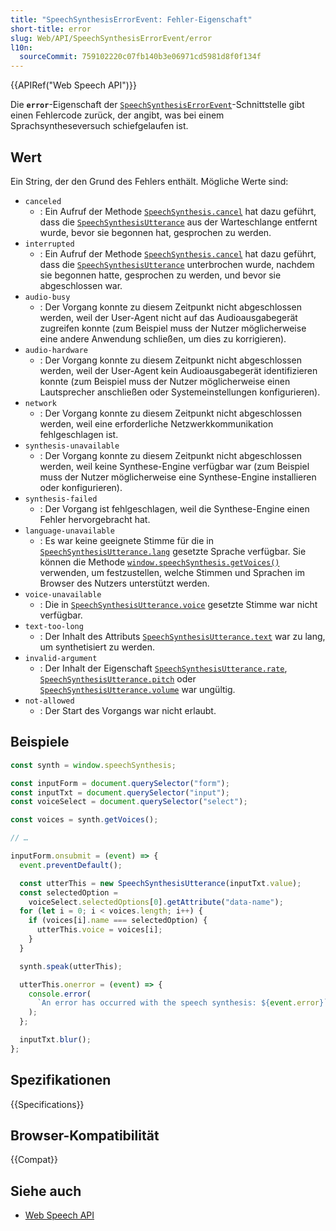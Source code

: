 ```yaml
---
title: "SpeechSynthesisErrorEvent: Fehler-Eigenschaft"
short-title: error
slug: Web/API/SpeechSynthesisErrorEvent/error
l10n:
  sourceCommit: 759102220c07fb140b3e06971cd5981d8f0f134f
---
```


{{APIRef("Web Speech API")}}

Die **`error`**-Eigenschaft der
[`SpeechSynthesisErrorEvent`](/de/docs/Web/API/SpeechSynthesisErrorEvent)-Schnittstelle gibt einen Fehlercode zurück, der angibt, was bei einem Sprachsyntheseversuch schiefgelaufen ist.

## Wert

Ein String, der den Grund des Fehlers enthält. Mögliche Werte sind:

- `canceled`
  - : Ein Aufruf der Methode [`SpeechSynthesis.cancel`](/de/docs/Web/API/SpeechSynthesis/cancel) hat dazu geführt, dass die
    [`SpeechSynthesisUtterance`](/de/docs/Web/API/SpeechSynthesisUtterance) aus der Warteschlange entfernt wurde, bevor sie
    begonnen hat, gesprochen zu werden.
- `interrupted`
  - : Ein Aufruf der Methode [`SpeechSynthesis.cancel`](/de/docs/Web/API/SpeechSynthesis/cancel) hat dazu geführt, dass die
    [`SpeechSynthesisUtterance`](/de/docs/Web/API/SpeechSynthesisUtterance) unterbrochen wurde, nachdem sie begonnen hatte,
    gesprochen zu werden, und bevor sie abgeschlossen war.
- `audio-busy`
  - : Der Vorgang konnte zu diesem Zeitpunkt nicht abgeschlossen werden, weil der User-Agent
    nicht auf das Audioausgabegerät zugreifen konnte (zum Beispiel muss der Nutzer möglicherweise eine andere Anwendung schließen, um dies zu korrigieren).
- `audio-hardware`
  - : Der Vorgang konnte zu diesem Zeitpunkt nicht abgeschlossen werden, weil der User-Agent
    kein Audioausgabegerät identifizieren konnte (zum Beispiel muss der Nutzer möglicherweise einen Lautsprecher anschließen oder Systemeinstellungen konfigurieren).
- `network`
  - : Der Vorgang konnte zu diesem Zeitpunkt nicht abgeschlossen werden, weil eine erforderliche Netzwerkkommunikation fehlgeschlagen ist.
- `synthesis-unavailable`
  - : Der Vorgang konnte zu diesem Zeitpunkt nicht abgeschlossen werden, weil keine Synthese-Engine verfügbar war (zum Beispiel muss der Nutzer möglicherweise eine Synthese-Engine installieren oder konfigurieren).
- `synthesis-failed`
  - : Der Vorgang ist fehlgeschlagen, weil die Synthese-Engine einen Fehler hervorgebracht hat.
- `language-unavailable`
  - : Es war keine geeignete Stimme für die in [`SpeechSynthesisUtterance.lang`](/de/docs/Web/API/SpeechSynthesisUtterance/lang) gesetzte Sprache verfügbar. Sie können die Methode [`window.speechSynthesis.getVoices()`](/de/docs/Web/API/SpeechSynthesis/getVoices) verwenden, um festzustellen, welche Stimmen und Sprachen im Browser des Nutzers unterstützt werden.
- `voice-unavailable`
  - : Die in [`SpeechSynthesisUtterance.voice`](/de/docs/Web/API/SpeechSynthesisUtterance/voice) gesetzte Stimme war nicht verfügbar.
- `text-too-long`
  - : Der Inhalt des Attributs [`SpeechSynthesisUtterance.text`](/de/docs/Web/API/SpeechSynthesisUtterance/text) war zu lang, um synthetisiert zu werden.
- `invalid-argument`
  - : Der Inhalt der Eigenschaft [`SpeechSynthesisUtterance.rate`](/de/docs/Web/API/SpeechSynthesisUtterance/rate),
    [`SpeechSynthesisUtterance.pitch`](/de/docs/Web/API/SpeechSynthesisUtterance/pitch) oder
    [`SpeechSynthesisUtterance.volume`](/de/docs/Web/API/SpeechSynthesisUtterance/volume) war ungültig.
- `not-allowed`
  - : Der Start des Vorgangs war nicht erlaubt.

## Beispiele

```js
const synth = window.speechSynthesis;

const inputForm = document.querySelector("form");
const inputTxt = document.querySelector("input");
const voiceSelect = document.querySelector("select");

const voices = synth.getVoices();

// …

inputForm.onsubmit = (event) => {
  event.preventDefault();

  const utterThis = new SpeechSynthesisUtterance(inputTxt.value);
  const selectedOption =
    voiceSelect.selectedOptions[0].getAttribute("data-name");
  for (let i = 0; i < voices.length; i++) {
    if (voices[i].name === selectedOption) {
      utterThis.voice = voices[i];
    }
  }

  synth.speak(utterThis);

  utterThis.onerror = (event) => {
    console.error(
      `An error has occurred with the speech synthesis: ${event.error}`,
    );
  };

  inputTxt.blur();
};
```

## Spezifikationen

{{Specifications}}

## Browser-Kompatibilität

{{Compat}}

## Siehe auch

- [Web Speech API](/de/docs/Web/API/Web_Speech_API)

